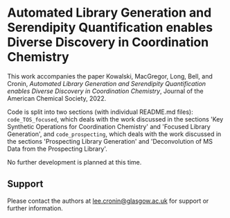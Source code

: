 # Automated Library Generation and Serendipity Quantification enables Diverse Discovery in Coordination Chemistry

This work accompanies the paper Kowalski, MacGregor, Long, Bell, and Cronin, *Automated Library Generation and Serendipity Quantification enables Diverse Discovery in Coordination Chemistry*, Journal of the American Chemical Society, 2022.

Code is split into two sections (with individual README.md files): `code_TOS_focused`, which deals with the work discussed in the sections 'Key Synthetic Operations for Coordination Chemistry' and 'Focused Library Generation', and `code_prospecting`, which deals with the work discussed in the sections 'Prospecting Library Generation' and 'Deconvolution of MS Data from the Prospecting Library'.

No further development is planned at this time.


## Support

Please contact the authors at lee.cronin@glasgow.ac.uk for support or further information.
